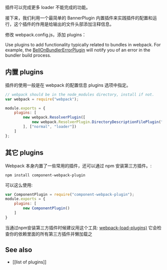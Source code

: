 插件可以完成更多 loader 不能完成的功能。




接下来，我们利用一个最简单的 BannerPlugin 内置插件来实践插件的配置和运行，这个插件的作用是给输出的文件头部添加注释信息。

修改 webpack.config.js，添加 plugins：

Use plugins to add functionality typically related to bundles in webpack.  For example, the [BellOnBundlerErrorPlugin](https://github.com/senotrusov/bell-on-bundler-error-plugin) will notify you of an error in the bundler build process.  

## 内置 plugins

插件的使用一般是在 webpack 的配置信息 plugins 选项中指定。

``` javascript
// webpack should be in the node_modules directory, install if not.
var webpack = require("webpack");

module.exports = {
	plugins: [
		new webpack.ResolverPlugin([
			new webpack.ResolverPlugin.DirectoryDescriptionFilePlugin("bower.json", ["main"])
		], ["normal", "loader"])
	]
};
```

## 其它 plugins


Webpack 本身内置了一些常用的插件，还可以通过 npm 安装第三方插件。:

``` text
npm install component-webpack-plugin
```

可以这么使用:

``` javascript
var ComponentPlugin = require("component-webpack-plugin");
module.exports = {
	plugins: [
		new ComponentPlugin()
	]
}
```

当通过npm安装第三方插件时候建议用这个工具:
[webpack-load-plugins)](https://www.npmjs.com/package/webpack-load-plugin)
它会检查你的依赖里面的所有第三方插件并懒加载之

## See also

* [[list of plugins]]
